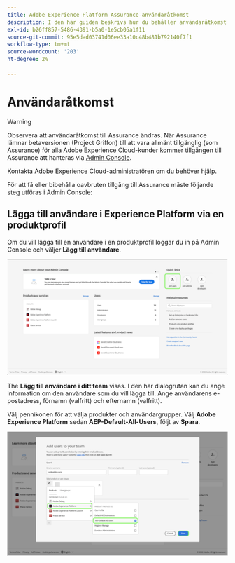 ```yaml
---
title: Adobe Experience Platform Assurance-användaråtkomst
description: I den här guiden beskrivs hur du behåller användaråtkomst till Adobe Experience Platform Assurance genom att hantera det via Admin Console.
exl-id: b26ff857-5486-4391-b5a0-1e5cb05a1f11
source-git-commit: 95e5dad03741d06ee33a10c48b481b792140f7f1
workflow-type: tm+mt
source-wordcount: '203'
ht-degree: 2%

---
```


# Användaråtkomst

>[!WARNING]
>
>Observera att användaråtkomst till Assurance ändras. När Assurance lämnar betaversionen (Project Griffon) till att vara allmänt tillgänglig (som Assurance) för alla Adobe Experience Cloud-kunder kommer tillgången till Assurance att hanteras via [Admin Console](https://helpx.adobe.com/se/enterprise/using/admin-console.html).
>
>Kontakta Adobe Experience Cloud-administratören om du behöver hjälp.

För att få eller bibehålla oavbruten tillgång till Assurance måste följande steg utföras i Admin Console:

## Lägga till användare i Experience Platform via en produktprofil

Om du vill lägga till en användare i en produktprofil loggar du in på Admin Console och väljer **Lägg till användare**.

![Knappen Lägg till användare är markerad.](./images/get-access/product-profile-add-users.png)

The **Lägg till användare i ditt team** visas. I den här dialogrutan kan du ange information om den användare som du vill lägga till. Ange användarens e-postadress, förnamn (valfritt) och efternamn (valfritt).

Välj pennikonen för att välja produkter och användargrupper. Välj **Adobe Experience Platform** sedan **AEP-Default-All-Users**, följt av **Spara**.

![Dialogrutan som visar hur du lägger till produktprofilen visas.](./images/get-access/product-profile-add-profile.png)
